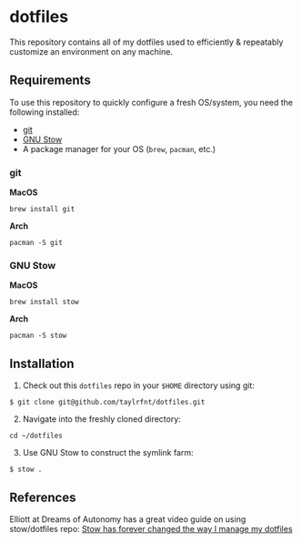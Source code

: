 # dotfiles
This repository contains all of my dotfiles used to efficiently & repeatably customize an 
environment on any machine.

## Requirements
To use this repository to quickly configure a fresh OS/system, you need the following installed:
* [git](https://git-scm.com/)
* [GNU Stow](https://www.gnu.org/software/stow/)
* A package manager for your OS (`brew`, `pacman`, etc.)

### git
**MacOS**
```
brew install git
```
**Arch**
```
pacman -S git
```

### GNU Stow
**MacOS**
```
brew install stow
```
**Arch**
```
pacman -S stow
```

## Installation
1. Check out this `dotfiles` repo in your `$HOME` directory using git:
```
$ git clone git@github.com/taylrfnt/dotfiles.git
```
2. Navigate into the freshly cloned directory:
```
cd ~/dotfiles
```
3. Use GNU Stow to construct the symlink farm:
```
$ stow .
```

## References
Elliott at Dreams of Autonomy has a great video guide on using stow/dotfiles repo:
[Stow has forever changed the way I manage my dotfiles](https://www.youtube.com/watch?v=y6XCebnB9gs)
